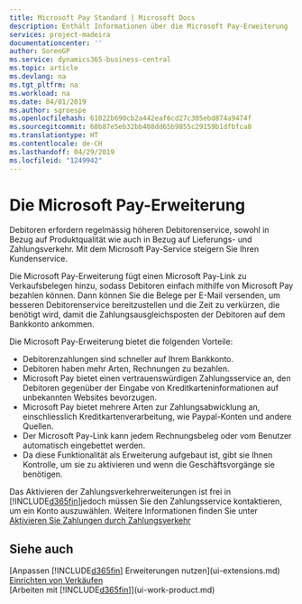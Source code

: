 ```yaml
---
title: Microsoft Pay Standard | Microsoft Docs
description: Enthält Informationen über die Microsoft Pay-Erweiterung
services: project-madeira
documentationcenter: ''
author: SorenGP
ms.service: dynamics365-business-central
ms.topic: article
ms.devlang: na
ms.tgt_pltfrm: na
ms.workload: na
ms.date: 04/01/2019
ms.author: sgroespe
ms.openlocfilehash: 61022b690cb2a442eaf6cd27c305ebd874a9474f
ms.sourcegitcommit: 60b87e5eb32bb408dd65b9855c29159b1dfbfca8
ms.translationtype: HT
ms.contentlocale: de-CH
ms.lasthandoff: 04/29/2019
ms.locfileid: "1249942"
---
```

# <a name="the-microsoft-pay-extension"></a>Die Microsoft Pay-Erweiterung
Debitoren erfordern regelmässig höheren Debitorenservice, sowohl in Bezug auf Produktqualität wie auch in Bezug auf Lieferungs- und Zahlungsverkehr. Mit dem Microsoft Pay-Service steigern Sie Ihren Kundenservice.

Die Microsoft Pay-Erweiterung fügt einen Microsoft Pay-Link zu Verkaufsbelegen hinzu, sodass Debitoren einfach mithilfe von Microsoft Pay bezahlen können. Dann können Sie die Belege per E-Mail versenden, um besseren Debitorenservice bereitzustellen und die Zeit zu verkürzen, die benötigt wird, damit die Zahlungsausgleichsposten der Debitoren auf dem Bankkonto ankommen.

Die Microsoft Pay-Erweiterung bietet die folgenden Vorteile:
- Debitorenzahlungen sind schneller auf Ihrem Bankkonto.
- Debitoren haben mehr Arten, Rechnungen zu bezahlen.
- Microsoft Pay bietet einen vertrauenswürdigen Zahlungsservice an, den Debitoren gegenüber der Eingabe von Kreditkarteninformationen auf unbekannten Websites bevorzugen.
- Microsoft Pay bietet mehrere Arten zur Zahlungsabwicklung an, einschliesslich Kreditkartenverarbeitung, wie Paypal-Konten und andere Quellen.
- Der Microsoft Pay-Link kann jedem Rechnungsbeleg oder vom Benutzer automatisch eingebettet werden.
- Da diese Funktionalität als Erweiterung aufgebaut ist, gibt sie Ihnen Kontrolle, um sie zu aktivieren und wenn die Geschäftsvorgänge sie benötigen.

Das Aktivieren der Zahlungsverkehrerweiterungen ist frei in [!INCLUDE[d365fin](includes/d365fin_md.md)]jedoch müssen Sie den Zahlungsservice kontaktieren, um ein Konto auszuwählen. Weitere Informationen finden Sie unter [Aktivieren Sie Zahlungen durch Zahlungsverkehr](sales-how-enable-payment-service-extensions.md)

## <a name="see-also"></a>Siehe auch
[Anpassen [!INCLUDE[d365fin](includes/d365fin_md.md)] Erweiterungen nutzen](ui-extensions.md)  
[Einrichten von Verkäufen](sales-setup-sales.md)  
[Arbeiten mit [!INCLUDE[d365fin](includes/d365fin_md.md)]](ui-work-product.md)
